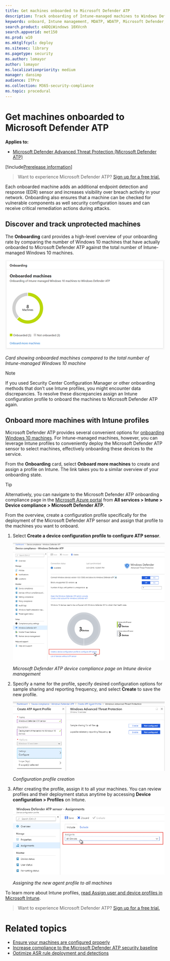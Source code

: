```yaml
---
title: Get machines onboarded to Microsoft Defender ATP
description: Track onboarding of Intune-managed machines to Windows Defender ATP and increase onboarding rate.
keywords: onboard, Intune management, MDATP, WDATP, Microsoft Defender, Windows Defender, advanced threat protection, configuration management
search.product: eADQiWindows 10XVcnh
search.appverid: met150
ms.prod: w10
ms.mktglfcycl: deploy
ms.sitesec: library
ms.pagetype: security
ms.author: lomayor
author: lomayor
ms.localizationpriority: medium
manager: dansimp
audience: ITPro
ms.collection: M365-security-compliance 
ms.topic: procedural
---
```


# Get machines onboarded to Microsoft Defender ATP

**Applies to:**
- [Microsoft Defender Advanced Threat Protection (Microsoft Defender ATP)](https://go.microsoft.com/fwlink/p/?linkid=2069559)

[!include[Prerelease information](prerelease.md)]

>Want to experience Microsoft Defender ATP? [Sign up for a free trial.](https://www.microsoft.com/en-us/WindowsForBusiness/windows-atp?ocid=docs-wdatp-onboardconfigure-abovefoldlink)

Each onboarded machine adds an additional endpoint detection and response (EDR) sensor and increases visibility over breach activity in your network. Onboarding also ensures that a machine can be checked for vulnerable components as well security configuration issues and can receive critical remediation actions during attacks.

## Discover and track unprotected machines

The **Onboarding** card provides a high-level overview of your onboarding rate by comparing the number of Windows 10 machines that have actually onboarded to Microsoft Defender ATP against the total number of Intune-managed Windows 10 machines.

![Machine configuration management Onboarding card](images/secconmgmt_onboarding_card.png)

*Card showing onboarded machines compared to the total number of Intune-managed Windows 10 machine*

>[!NOTE]
>If you used Security Center Configuration Manager or other onboarding methods that don’t use Intune profiles, you might encounter data discrepancies. To resolve these discrepancies assign an Intune configuration profile to onboard the machines to Microsoft Defender ATP again.

## Onboard more machines with Intune profiles

Microsoft Defender ATP provides several convenient options for [onboarding Windows 10 machines](onboard-configure.md). For Intune-managed machines, however, you can leverage Intune profiles to conveniently deploy the Microsoft Defender ATP sensor to select machines, effectively onboarding these devices to the service.

From the **Onboarding** card, select **Onboard more machines** to create and assign a profile on Intune. The link takes you to a similar overview of your onboarding state.

>[!TIP] 
>Alternatively, you can navigate to the Microsoft Defender ATP onboarding compliance page in the [Microsoft Azure portal](https://portal.azure.com/) from **All services > Intune > Device compliance > Microsoft Defender ATP**.

From the overview, create a configuration profile specifically for the deployment of the Microsoft Defender ATP sensor and assign that profile to the machines you want to onboard.

1. Select **Create a device configuration profile to configure ATP sensor**.

   ![Microsoft Defender ATP device compliance page on Intune device management](images/secconmgmt_onboarding_1deviceconfprofile.png)

   *Microsoft Defender ATP device compliance page on Intune device management*

2. Specify a name for the profile, specify desired configuration options for sample sharing and reporting frequency, and select **Create** to save the new profile.

   ![Configuration profile creation screen on Intune](images/secconmgmt_onboarding_2deviceconfprofile.png)

   *Configuration profile creation*

3. After creating the profile, assign it to all your machines. You can review profiles and their deployment status anytime by accessing **Device configuration > Profiles** on Intune.

   ![Profile assignment screen screen on Intune](images/secconmgmt_onboarding_3assignprofile.png)

   *Assigning the new agent profile to all machines*

To learn more about Intune profiles, [read Assign user and device profiles in Microsoft Intune](https://docs.microsoft.com/en-us/intune/device-profile-assign).

>Want to experience Microsoft Defender ATP? [Sign up for a free trial.](https://www.microsoft.com/en-us/WindowsForBusiness/windows-atp?ocid=docs-wdatp-onboardconfigure-belowfoldlink)

# Related topics
- [Ensure your machines are configured properly](configure-machines.md)
- [Increase compliance to the Microsoft Defender ATP security baseline](configure-machines-security-baseline.md)
- [Optimize ASR rule deployment and detections](configure-machines-asr.md)
